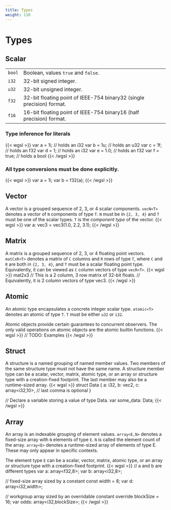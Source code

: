 ```yaml
---
title: Types
weight: 110
---
```


# Types
## Scalar
| | |
|-|-|
| `bool` | Boolean, values `true` and `false`. |
| `i32` | 32-bit signed integer. |
| `u32` | 32-bit unsigned integer. |
| `f32` | 32-bit floating point of IEEE-754 binary32 (single precision) format. |
| `f16` | 16-bit floating point of IEEE-754 binary16 (half precision) format. |

### Type inference for literals
{{< wgsl >}}
var a = 1i;    // holds an i32
var b = 1u;    // holds an u32
var c = 1f;    // holds an f32
var d = 1;     // holds an i32
var e = 1.0;   // holds an f32
var f = true;  // holds a bool
{{< /wgsl >}}

### All type conversions must be done explicitly.
{{< wgsl >}}
var a = 1i;
var b = f32(a);
{{< /wgsl >}}
## Vector
A vector is a grouped sequence of 2, 3, or 4 scalar components. `vecN<T>` denotes
a vector of `N` components of type `T`. `N` must be in `{2, 3, 4}` and `T` must be
one of the scalar types. `T` is the *component type* of the vector.
{{< wgsl >}}
var a: vec3<f32> = vec3<f32>(1.0, 2.2, 3.1);
{{< /wgsl >}}


## Matrix
A matrix is a grouped sequence of 2, 3, or 4 floating point vectors. `matCxR<T>`
denotes a matrix of `C` columns and `R` rows of type `T`, where `C` and `R` are
both in `{2, 3, 4}`, and `T` must be a scalar floating point type.
Equivalently, it can be viewed as `C` column vectors of type `vecR<T>`. 
{{< wgsl >}}
mat2x3<f32>  // This is a 2 column, 3 row matrix of 32-bit floats.
             // Equivalently, it is 2 column vectors of type vec3<f32>.
{{< /wgsl >}}

## Atomic
An atomic type encapsulates a concrete integer scalar type. `atomic<T>` denotes
an atomic of type `T`. `T` must be either `u32` or `i32`. 

Atomic objects provide certain guarantees to concurrent observers. The only
valid operations on atomic objects are the atomic builtin functions.
{{< wgsl >}}
// TODO: Examples
{{< /wgsl >}}

## Struct
A structure is a named grouping of named member values. Two members of the same
structure type must not have the same name. A structure member type can be
a scalar, vector, matrix, atomic type, or an array or structure type with a
creation-fixed footprint. The last member may also be a runtime-sized array.
{{< wgsl >}}
struct Data {
  a: i32,
  b: vec2<f32>,
  c: array<i32,10>, // last comma is optional
}

// Declare a variable storing a value of type Data.
var<private> some_data: Data;
{{< /wgsl >}}

## Array
An array is an indexable grouping of element values. `array<E,N>` denotes a
fixed-size array with `N` elements of type `E`. `N` is called the element count
of the array. `array<E>` denotes a runtime-sized array of elements of type E.
These may only appear in specific contexts.

The element type `E` can be a scalar, vector, matrix, atomic type, or an
array or structure type with a creation-fixed footprint.
{{< wgsl >}}
// a and b are different types
var<private> a: array<f32,8>;
var<private> b: array<i32,8>;

// fixed-size array sized by a constant
const width = 8;
var<private> d: array<i32,width>;

// workgroup array sized by an overridable constant
override blockSize = 16;
var<workgroup> odds: array<i32,blockSize>;
{{< /wgsl >}}